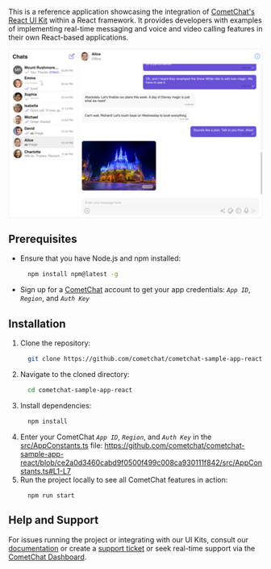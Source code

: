 
This is a reference application showcasing the integration of [CometChat's React UI Kit](https://www.cometchat.com/docs/v4/react-uikit/overview) within a React framework. It provides developers with examples of implementing real-time messaging and voice and video calling features in their own React-based applications.

<div style="
    display: flex;
    align-items: center;
    justify-content: center;">
   <img src="./Screenshots/overview_cometchat_screens.png" />
</div>

## Prerequisites

- Ensure that you have Node.js and npm installed:

    ```sh
      npm install npm@latest -g
    ```

- Sign up for a [CometChat](https://app.cometchat.com/) account to get your app credentials: _`App ID`_, _`Region`_, and _`Auth Key`_


## Installation
1. Clone the repository:
    ```sh
      git clone https://github.com/cometchat/cometchat-sample-app-react.git
    ```
2. Navigate to the cloned directory:
    ```sh
      cd cometchat-sample-app-react
    ```
3. Install dependencies:
    ```sh
      npm install
    ```
4. Enter your CometChat _`App ID`_, _`Region`_, and _`Auth Key`_ in the [src/AppConstants.ts](https://github.com/cometchat/cometchat-sample-app-react/blob/v4/src/AppConstants.ts) file:
    https://github.com/cometchat/cometchat-sample-app-react/blob/ce2a0d3460cabd9f0500f499c008ca930111f842/src/AppConstants.ts#L1-L7
5. Run the project locally to see all CometChat features in action:
    ```
      npm run start
    ```



## Help and Support
For issues running the project or integrating with our UI Kits, consult our [documentation](https://www.cometchat.com/docs/react-uikit/integration) or create a [support ticket](https://help.cometchat.com/hc/en-us) or seek real-time support via the [CometChat Dashboard](http://app.cometchat.com/).
